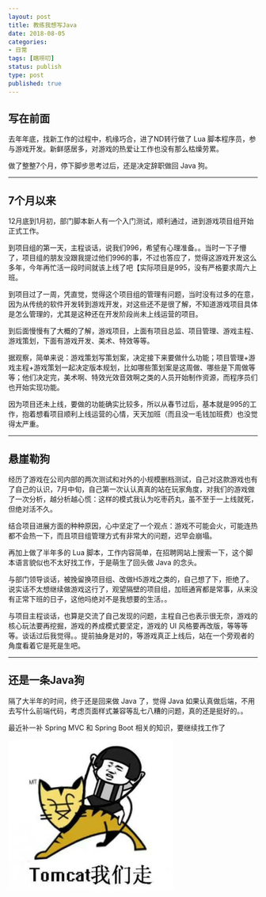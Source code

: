 ```yaml
---
layout: post
title: 教练我想写Java
date: 2018-08-05
categories:
- 日常
tags: [瞎唠叨]
status: publish
type: post
published: true
---
```


## 写在前面

去年年底，找新工作的过程中，机缘巧合，进了ND转行做了 Lua 脚本程序员，参与游戏开发。新鲜感居多，对游戏的热爱让工作也没有那么枯燥劳累。

做了整整7个月，停下脚步思考过后，还是决定辞职做回 Java 狗。

---

## 7个月以来

12月底到1月初，部门脚本新人有一个入门测试，顺利通过，进到游戏项目组开始正式工作。

到项目组的第一天，主程谈话，说我们996，希望有心理准备。。当时一下子懵了，项目组的朋友没跟我提过他们996的事，不过也答应了，觉得这游戏开发这么多年，今年再忙活一段时间就该上线了吧【实际项目是995，没有严格要求周六上班。

到项目过了一周，凭直觉，觉得这个项目组的管理有问题，当时没有过多的在意，因为从传统的软件开发转到游戏开发，对这些还不是很了解，不知道游戏项目具体是怎么管理的，尤其是这种还在开发阶段尚未上线运营的项目。

到后面慢慢有了大概的了解，游戏项目，上面有项目总监、项目管理、游戏主程、游戏策划，下面有游戏开发、美术、特效等等。

据观察，简单来说：游戏策划写策划案，决定接下来要做什么功能；项目管理+游戏主程+游戏策划一起决定版本规划，比如哪些策划案是这周做、哪些是下周做等等；他们决定完，美术啊、特效光效音效啊之类的人员开始制作资源，而程序员们也开始实现功能。

因为项目还未上线，要做的功能确实比较多，所以从春节过后，基本就是995的工作，抱着想看项目顺利上线运营的心情，天天加班（而且没一毛钱加班费）也没觉得太严重。

---

## 悬崖勒狗

经历了游戏在公司内部的两次测试和对外的小规模删档测试，自己对这款游戏也有了自己的认识，7月中旬，自己第一次认认真真的站在玩家角度，对我们的游戏做了一次分析，越分析越心慌：这样的模式我认为吃枣药丸，虽不至于一上线就死，但绝对活不久。

结合项目进展方面的种种原因，心中坚定了一个观点：游戏不可能会火，可能连热都不会热一下，而且项目组管理方式有非常大的问题，迟早会崩塌。

再加上做了半年多的 Lua 脚本，工作内容简单，在招聘网站上搜索一下，这个脚本语言貌似也不太好找工作，于是萌生了回头做 Java 的念头。

与部门领导谈话，被挽留换项目组、改做H5游戏之类的，自己想了下，拒绝了。说实话不太想继续做游戏这行了，观望隔壁的项目组，加班通宵都是常事，从来没有正常下班的日子，这他吗绝对不是我想要的生活。。

与项目主程谈话，也算是交流了自己发现的问题，主程自己也表示很无奈，游戏的核心玩法要再挖掘，游戏的养成模式要坚定，游戏的 UI 风格要再改版，等等等等。谈话过后我觉得。。提前抽身是对的，等游戏真正上线后，站在一个旁观者的角度看着它是死是生吧。

---

## 还是一条Java狗

隔了大半年的时间，终于还是回来做 Java 了，觉得 Java 如果认真做后端，不用去写什么前端代码，考虑页面样式兼容等乱七八糟的问题，真的还是挺好的。。

最近补一补 Spring MVC 和 Spring Boot 相关的知识，要继续找工作了

![tomcat我们走.png](/images/blog_img/20180805/tomcat我们走.png)

